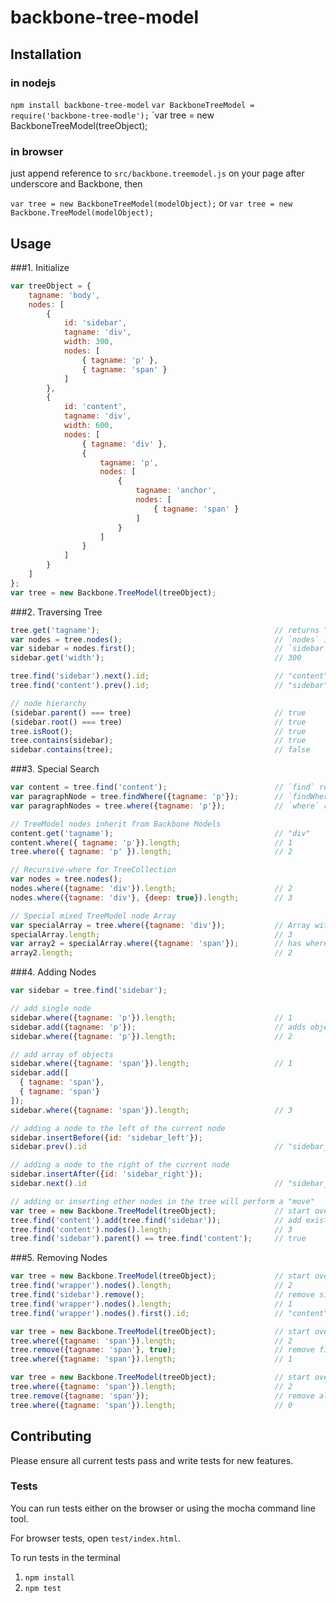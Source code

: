 # backbone-tree-model

## Installation

### in nodejs
`npm install backbone-tree-model`
`var BackboneTreeModel = require('backbone-tree-modle');`
`var tree = new BackboneTreeModel(treeObject);

### in browser
just append reference to `src/backbone.treemodel.js` on your page after underscore and Backbone, then

`var tree = new BackboneTreeModel(modelObject);` or
`var tree = new Backbone.TreeModel(modelObject);`


## Usage

###1. Initialize
```javascript
var treeObject = {
	tagname: 'body',
	nodes: [
		{
			id: 'sidebar',
			tagname: 'div',
			width: 300,
			nodes: [
				{ tagname: 'p' },
				{ tagname: 'span' }
			]
		},
		{
			id: 'content',
			tagname: 'div',
			width: 600,
			nodes: [
				{ tagname: 'div' },
				{
					tagname: 'p',
					nodes: [
						{
							tagname: 'anchor',
							nodes: [
								{ tagname: 'span' }
							]
						}
					]
				}
			]
		}
	]
};
var tree = new Backbone.TreeModel(treeObject);
```

###2. Traversing Tree
```javascript
tree.get('tagname');                                       // returns "body", `tree` is a backbone model
var nodes = tree.nodes();                                  // `nodes` is a backbone collection
var sidebar = nodes.first();                               // `sidebar` is a backbone model
sidebar.get('width');                                      // 300

tree.find('sidebar').next().id;                            // "content"
tree.find('content').prev().id;                            // "sidebar"

// node hierarchy
(sidebar.parent() === tree)                                // true
(sidebar.root() === tree)                                  // true
tree.isRoot();                                             // true
tree.contains(sidebar);                                    // true
sidebar.contains(tree);                                    // false
```

###3. Special Search
```javascript
var content = tree.find('content');                        // `find` returns unique node
var paragraphNode = tree.findWhere({tagname: 'p'});        // `findWhere` returns first match
var paragraphNodes = tree.where({tagname: 'p'});           // `where` returns all matches

// TreeModel nodes inherit from Backbone Models
content.get('tagname');                                    // "div"
content.where({ tagname: 'p'}).length;                     // 1
tree.where({ tagname: 'p' }).length;                       // 2

// Recursive-where for TreeCollection
var nodes = tree.nodes();
nodes.where({tagname: 'div'}).length;                      // 2
nodes.where({tagname: 'div'}, {deep: true}).length;        // 3

// Special mixed TreeModel node Array
var specialArray = tree.where({tagname: 'div'});           // Array with standard methods (push/pop/splice/etc.)
specialArray.length;                                       // 3
var array2 = specialArray.where({tagname: 'span'});        // has where method and returns special array
array2.length;                                             // 2
```

###4. Adding Nodes
```javascript
var sidebar = tree.find('sidebar');

// add single node
sidebar.where({tagname: 'p'}).length;                      // 1
sidebar.add({tagname: 'p'});                               // adds object to sidebar node
sidebar.where({tagname: 'p'}).length;                      // 2

// add array of objects
sidebar.where({tagname: 'span'}).length;                   // 1
sidebar.add([
  { tagname: 'span'},
  { tagname: 'span'}
]);
sidebar.where({tagname: 'span'}).length;                   // 3

// adding a node to the left of the current node
sidebar.insertBefore({id: 'sidebar_left'});
sidebar.prev().id                                          // "sidebar_left"

// adding a node to the right of the current node
sidebar.insertAfter({id: 'sidebar_right'});
sidebar.next().id                                          // "sidebar_right"

// adding or inserting other nodes in the tree will perform a "move"
var tree = new Backbone.TreeModel(treeObject);             // start over with original data
tree.find('content').add(tree.find('sidebar'));            // add existing node
tree.find('content').nodes().length;                       // 3
tree.find('sidebar').parent() == tree.find('content');     // true
```

###5. Removing Nodes
```javascript
var tree = new Backbone.TreeModel(treeObject);             // start over with original data
tree.find('wrapper').nodes().length;                       // 2
tree.find('sidebar').remove();                             // remove sidebar node
tree.find('wrapper').nodes().length;                       // 1
tree.find('wrapper').nodes().first().id;                   // "content"

var tree = new Backbone.TreeModel(treeObject);             // start over with original data
tree.where({tagname: 'span'}).length;                      // 2
tree.remove({tagname: 'span'}, true);                      // remove first matched span
tree.where({tagname: 'span'}).length;                      // 1

var tree = new Backbone.TreeModel(treeObject);             // start over with original data
tree.where({tagname: 'span'}).length;                      // 2
tree.remove({tagname: 'span'});                            // remove all matched nodes
tree.where({tagname: 'span'}).length;                      // 0
```


## Contributing

Please ensure all current tests pass and write tests for new features.

### Tests

You can run tests either on the browser or using the mocha command line tool.

For browser tests, open `test/index.html`.

To run tests in the terminal

1. `npm install`
1. `npm test`
